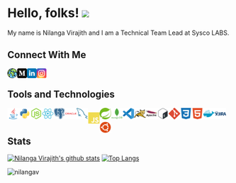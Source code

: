 
# Hello, folks! <img src="https://raw.githubusercontent.com/MartinHeinz/MartinHeinz/master/wave.gif" width="30px">

My name is Nilanga Virajith and I am a Technical Team Lead at Sysco LABS.

## Connect With Me

[<img align="left" alt="nilangav.github.io" width="22px" src="https://raw.githubusercontent.com/nilangav/nilangav/master/assets/icons/social/web.svg" color="#FFF" />][website]
[<img align="left" alt="nilangav.github.io" width="22px" src="https://raw.githubusercontent.com/nilangav/nilangav/master/assets/icons/social/medium.svg"/>][medium]
[<img align="left" alt="nilangav | LinkedIn" width="22px" src="https://raw.githubusercontent.com/nilangav/nilangav/master/assets/icons/social/linkedin.svg"/>][linkedin]
[<img align="left" alt="cl0ud_piercer | Instagram" width="22px" src="https://raw.githubusercontent.com/nilangav/nilangav/master/assets/icons/social/instagram.svg"/>][instagram]
<br>

## Tools and Technologies
<img align="left" alt="Java" width="26px" src="https://raw.githubusercontent.com/nilangav/nilangav/master/assets/icons/languages/java.svg" style="margin-bottom:5px"/>
<img align="left" alt="Python" width="26px" src="https://raw.githubusercontent.com/nilangav/nilangav/master/assets/icons/languages/python.svg" style="margin-bottom:5px"/>
<img align="left" alt="NodeJS" width="26px" src="https://raw.githubusercontent.com/nilangav/nilangav/master/assets/icons/languages/nodejs.svg" style="margin-bottom:5px"/>

<img align="left" alt="React" width="26px" src="https://raw.githubusercontent.com/nilangav/nilangav/master/assets/icons/js-libraries-frameworks/react.svg" style="margin-bottom:5px"/>
<img align="left" alt="Postgresql" width="26px" src="https://raw.githubusercontent.com/nilangav/nilangav/master/assets/icons/database/postgresql.svg" style="margin-bottom:5px"/>
<img align="left" alt="Oracle" width="26px" src="https://raw.githubusercontent.com/nilangav/nilangav/master/assets/icons/database/oracle.svg" style="margin-bottom:5px"/>
<img align="left" alt="MySQL" width="26px" src="https://raw.githubusercontent.com/nilangav/nilangav/master/assets/icons/database/mysql.svg" style="margin-bottom:5px"/>
<img align="left" alt="js" width="26px" src="https://raw.githubusercontent.com/nilangav/nilangav/master/assets/icons/web-languages/js.svg" style="margin-top:10px" style="margin-bottom:5px"/>
<img align="left" alt="css" width="26px" src="https://raw.githubusercontent.com/nilangav/nilangav/master/assets/icons/frameworks/spring.svg" style="margin-bottom:5px"/>
<img align="left" alt="mongodb" width="26px" src="https://raw.githubusercontent.com/nilangav/nilangav/master/assets/icons/database/mongodb.svg" style="margin-bottom:5px"/>
<img align="left" alt="visual-studio" width="26px" src="https://raw.githubusercontent.com/nilangav/nilangav/master/assets/icons/code-editors/vscode.svg" style="margin-bottom:5px"/>
<img align="left" alt="tomcat" width="26px" src="https://raw.githubusercontent.com/nilangav/nilangav/master/assets/icons/server/tomcat.svg" style="margin-bottom:5px"/>
<img align="left" alt="apache" width="26px" src="https://raw.githubusercontent.com/nilangav/nilangav/master/assets/icons/server/apache.svg" style="margin-bottom:5px"/>
<img align="left" alt="Terminal" width="26px" src="https://raw.githubusercontent.com/nilangav/nilangav/master/assets/icons/languages/bash.svg" style="margin-bottom:5px"/>
<img align="left" alt="git" width="26px" src="https://raw.githubusercontent.com/nilangav/nilangav/master/assets/icons/version/git.svg" style="margin-bottom:5px"/>
<img align="left" alt="css" width="26px" src="https://raw.githubusercontent.com/nilangav/nilangav/master/assets/icons/web-languages/css3.svg" style="margin-bottom:5px"/>
<img align="left" alt="html" width="26px" src="https://raw.githubusercontent.com/nilangav/nilangav/master/assets/icons/web-languages/html5.svg" style="margin-bottom:5px"/>
<img align="left" alt="Docker" width="26px" src="https://raw.githubusercontent.com/nilangav/nilangav/master/assets/icons/services/docker.svg" style="margin-bottom:5px"/>
<img align="left" alt="Jira" width="26px" src="https://raw.githubusercontent.com/nilangav/nilangav/master/assets/icons/issue-tracking/jira.svg" style="margin-bottom:5px"/>
<img align="left" alt="Ubunutu" width="26px" src="https://raw.githubusercontent.com/nilangav/nilangav/master/assets/icons/linux/ubuntu.svg" style="margin-bottom:5px"/>

<br>
<br>

## Stats
[![Nilanga Virajith's github stats](https://github-readme-stats.vercel.app/api?username=nilangav&show_icons=true&theme=nord&count_private=true&show_icons=true)](https://github.com/anuraghazra/github-readme-stats)  [![Top Langs](https://github-readme-stats.vercel.app/api/top-langs/?username=nilangav&theme=nord&layout=compact)](https://github.com/anuraghazra/github-readme-stats)
<p><img src="https://github-readme-streak-stats.herokuapp.com/?user=nilangav&theme=algolia" alt="nilangav"  /></p>

[website]: https://nilangav.github.io/
[instagram]: https://www.instagram.com/___nilanga___/?hl=en
[linkedin]: https://www.linkedin.com/in/nilangav/
[medium]: https://medium.com/@nilangav
